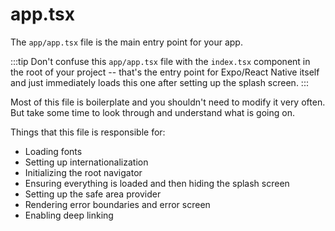 # app.tsx

The `app/app.tsx` file is the main entry point for your app.

:::tip
Don't confuse this `app/app.tsx` file with the `index.tsx` component in the root of your project -- that's the entry point for Expo/React Native itself and just immediately loads this one after setting up the splash screen.
:::

Most of this file is boilerplate and you shouldn't need to modify it very often. But take some time to look through and understand what is going on.

Things that this file is responsible for:

- Loading fonts
- Setting up internationalization
- Initializing the root navigator
- Ensuring everything is loaded and then hiding the splash screen
- Setting up the safe area provider
- Rendering error boundaries and error screen
- Enabling deep linking
